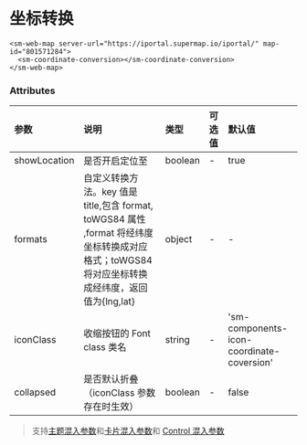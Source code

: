 # 坐标转换

<sm-iframe src="https://iclient.supermap.io/examples/component/components_coordinate_conversion_vue.html"></sm-iframe>

```vue
<sm-web-map server-url="https://iportal.supermap.io/iportal/" map-id="801571284">
  <sm-coordinate-conversion></sm-coordinate-conversion>
</sm-web-map>
```

### Attributes

| 参数         | 说明                                                                                                                                           | 类型    | 可选值 | 默认值                                    |
| :----------- | :--------------------------------------------------------------------------------------------------------------------------------------------- | :------ | :----- | :---------------------------------------- |
| showLocation | 是否开启定位至                                                                                                                                 | boolean | -      | true                                      |
| formats      | 自定义转换方法。key 值是 title,包含 format, toWGS84 属性 ,format 将经纬度坐标转换成对应格式；toWGS84 将对应坐标转换成经纬度，返回值为{lng,lat} | object  | -      | -                                         |
| iconClass    | 收缩按钮的 Font class 类名                                                                                                                     | string  | -      | 'sm-components-icon-coordinate-coversion' |
| collapsed    | 是否默认折叠（iconClass 参数存在时生效）                                                                                                       | boolean | -      | false                                     |

> 支持[主题混入参数](/zh/api/mixin/mixin.md#theme)和[卡片混入参数](/zh/api/mixin/mixin.md#collapsedcard)和 [Control 混入参数](/zh/api/mixin/mixin.md#control)
